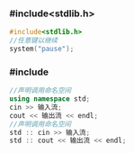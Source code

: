 ### #include<stdlib.h>

```c++
#include<stdlib.h>
//任意键以继续
system("pause");
```

### #include<iostream>
```c++
//声明调用命名空间
using namespace std;
cin >> 输入流;
cout << 输出流 << endl;
//声明调用命名空间
std :: cin >> 输入流;
std :: cout << 输出流 << endl;
```